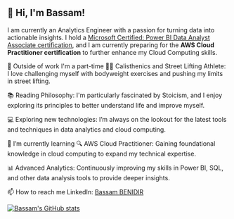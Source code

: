 ## 👋 Hi, I'm Bassam!
I am currently an Analytics Engineer with a passion for turning data into actionable insights. I hold a [Microsoft Certified: Power BI Data Analyst Associate certification](https://learn.microsoft.com/api/credentials/share/fr-fr/BassamBenidir-2112/D4B4DAC6B147E977?sharingId), and I am currently preparing for the **AWS Cloud Practitioner certification** to further enhance my Cloud Computing skills.

👀 Outside of work I'm a part-time 🏋️‍♂️ Calisthenics and Street Lifting Athlete: I love challenging myself with bodyweight exercises and pushing my limits in street lifting.

📚 Reading Philosophy: I'm particularly fascinated by Stoicism, and I enjoy exploring its principles to better understand life and improve myself.

💻 Exploring new technologies: I’m always on the lookout for the latest tools and techniques in data analytics and cloud computing.

🌱 I’m currently learning
🔍 AWS Cloud Practitioner: Gaining foundational knowledge in cloud computing to expand my technical expertise.

📊 Advanced Analytics: Continuously improving my skills in Power BI, SQL, and other data analysis tools to provide deeper insights.

📫 How to reach me
LinkedIn: [Bassam BENIDIR](https://www.linkedin.com/in/bassam-benidir-587b52197/)


[![Bassam's GitHub stats](https://github-readme-stats.vercel.app/api?username=Highashikata&show_icons=true&theme=radical)](https://github.com/anuraghazra/github-readme-stats)
